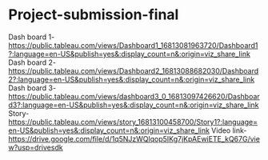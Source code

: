 # Project-submission-final


Dash board 1-https://public.tableau.com/views/Dashboard1_16813081963720/Dashboard1?:language=en-US&publish=yes&:display_count=n&:origin=viz_share_link
Dash board 2-https://public.tableau.com/views/Dashboard2_16813088682030/Dashboard2?:language=en-US&publish=yes&:display_count=n&:origin=viz_share_link
Dash board 3-https://public.tableau.com/views/dashboard3_0_16813097426620/Dashboard3?:language=en-US&publish=yes&:display_count=n&:origin=viz_share_link
Story-https://public.tableau.com/views/story_16813100458700/Story1?:language=en-US&publish=yes&:display_count=n&:origin=viz_share_link
Video link-https://drive.google.com/file/d/1q5NJzWQlqop5IKg7jKpAEwiETE_kQ67G/view?usp=drivesdk
